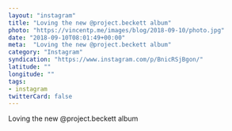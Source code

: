 ```yaml
---
layout: "instagram"
title: "Loving the new @project.beckett album"
photo: "https://vincentp.me/images/blog/2018-09-10/photo.jpg"
date: "2018-09-10T08:01:49+00:00"
meta:  "Loving the new @project.beckett album"
category: "Instagram"
syndication: "https://www.instagram.com/p/BnicRSjBgon/"
latitude: ""
longitude: ""
tags:
- instagram
twitterCard: false
---
```

Loving the new @project.beckett album
